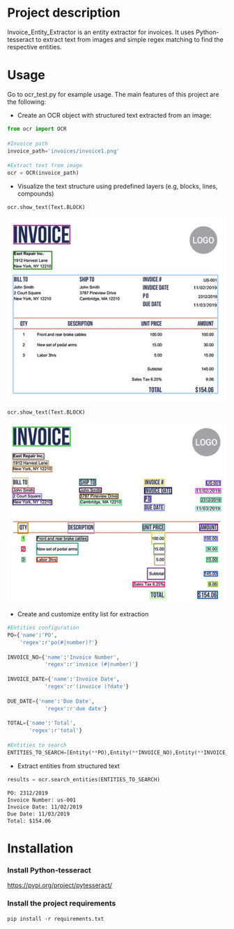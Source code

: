 # Project description

Invoice_Entity_Extractor is an entity extractor for invoices. It uses Python-tesseract
to extract text from images and simple regex matching to find the respective entities.

# Usage

Go to ocr_test.py for example usage. 
The main features of this project are the following:

+ Create an OCR object with structured text extracted from an image:
```python
from ocr import OCR

#Invoice path
invoice_path='invoices/invoice1.png'

#Extract text from image
ocr = OCR(invoice_path)
```

+ Visualize the text structure using predefined layers (e.g, blocks, lines, compounds) 
```python
ocr.show_text(Text.BLOCK)
```
![alt text](https://github.com/diogomfarinha/Invoice_Entity_Extractor/blob/master/images/blocks.JPG)

```python
ocr.show_text(Text.BLOCK)
```
![alt text](https://github.com/diogomfarinha/Invoice_Entity_Extractor/blob/master/images/compounds.JPG)

+ Create and customize entity list for extraction
```python
#Entities configuration        
PO={'name':'PO',
    'regex':r'po(#|number)?'}

INVOICE_NO={'name':'Invoice Number',
            'regex':r'invoice (#|number)'}

INVOICE_DATE={'name':'Invoice Date',
            'regex':r'(invoice )?date'}

DUE_DATE={'name':'Due Date',
            'regex':r'due date'}

TOTAL={'name':'Total',
       'regex':r'total'}

#Entities to search
ENTITIES_TO_SEARCH=[Entity(**PO),Entity(**INVOICE_NO),Entity(**INVOICE_DATE),Entity(**DUE_DATE),Entity(**TOTAL)]
```

+ Extract entities from structured text
```python
results = ocr.search_entities(ENTITIES_TO_SEARCH)
```
```
PO: 2312/2019
Invoice Number: us-001
Invoice Date: 11/02/2019
Due Date: 11/03/2019
Total: $154.06
```

# Installation
### Install Python-tesseract
https://pypi.org/project/pytesseract/

### Install the project requirements
`pip install -r requirements.txt`


